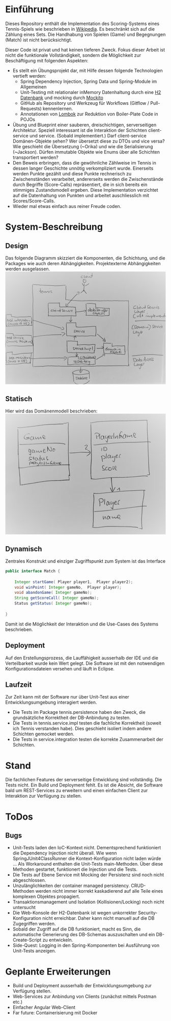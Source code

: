 
# Einführung

Dieses Repository enthält die Implementation des Scoring-Systems eines Tennis-Spiels wie beschrieben in [Wikipedia](https://en.wikipedia.org/wiki/Tennis_scoring_system#Set_score). Es beschränkt sich auf die Zählung eines Sets. Die Handhabung von Spielen (Game) und Begegnungen (Match) ist nicht berücksichtigt.

Dieser Code ist privat und hat keinen tieferen Zweck. Fokus dieser Arbeit ist nicht die funktionale Vollständigkeit, sondern die Möglichkeit zur Beschäftigung mit folgenden Aspekten:
* Es stellt ein Übungsprojekt dar, mit Hilfe dessen folgende Technologien vertieft werden:
  * Spring Dependency Injection, Spring Data und Spring-Module im Allgemeinen
  * Unit-Testing mit relationaler inMemory Datenhaltung durch eine [H2 Datenbank](http://h2database.com/html/main.html) und mocking durch [Mockito](https://site.mockito.org/)
  * GitHub als Repository und Werkzeug für Workflows (Gitflow / Pull-Requests) kennenlernen.
  * Annotationen von [Lombok](http://projectlombok.org/) zur Reduktion von Boiler-Plate Code in POJOs
* Übung und Blueprint einer sauberen, dreischichtigen, serverseitigen Architektur. Speziell interessant ist die Interaktion der Schichten client-service und service. (Sobald implementiert.) Darf client-service Domänen-Objekte sehen? Wer übersetzt diese zu DTOs und vice versa? Wie geschieht die Übersetzung (~Orika) und wie die Serialisierung (~Jackson). Dürfen immutable Objekte wie Enums über alle Schichten transportiert werden?
* Den Beweis erbringen, dass die gewöhnliche Zählweise im Tennis in dessen langer Geschichte unnötig verkompliziert wurde. Einerseits werden Punkte gezählt und diese Punkte rechnerisch zu Zwischenständen verarbeitet, andererseits werden die Zwischenstände durch Begriffe (Score-Calls) repräsentiert, die in sich bereits ein stimmiges Zustandsmodell ergeben. Diese Implementation verzichtet auf die Datenhaltung von Punkten und arbeitet auschliesslich mit Scores/Score-Calls.
* Wieder mal etwas einfach aus reiner Freude coden.

# System-Beschreibung
## Design
Das folgende Diagramm skizziert die Komponenten, die Schichtung, und die Packages wie auch deren Abhängigkeiten. Projektexterne Abhängigkeiten werden ausgelassen.
![Design-Skizze](/tennis/docs/design.jpg)

## Statisch
Hier wird das Domänenmodell beschrieben: ![Klassendiagramm](/tennis/docs/classes.jpg)

## Dynamisch
Zentrales Konstrukt und einziger Zugriffspunkt zum System ist das Interface 
```java
public interface Match {

	Integer startGame( Player player1,  Player player2);
	void winPoint( Integer gameNo,  Player player);
	void abandonGame( Integer gameNo);
	String getScoreCall( Integer gameNo);
	Status getStatus( Integer gameNo);

}
```
Damit ist die Möglichkeit der Interaktion und die Use-Cases des Systems beschrieben.

## Deployment
Auf den Erstellungsprozess, die Lauffähigkeit ausserhalb der IDE und die Verteilbarkeit wurde kein Wert gelegt. Die Software ist mit den notwendigen Konfigurationsdateien versehen und läuft in Eclipse.

## Laufzeit
Zur Zeit kann mit der Software nur über Unit-Test aus einer Entwicklungsumgebung interagiert werden. 
 * Die Tests im Package tennis.persistence haben den Zweck, die grundsätzliche Korrektheit der DB-Anbindung zu testen. 
 * Die Tests in tennis.service.impl testen die fachliche Korrektheit (soweit ich Tennis verstanden habe). Dies geschieht isoliert indem andere Schichten gemocket werden.
 * Die Tests in service.integration testen die korrekte Zusammenarbeit der Schichten.

# Stand
Die fachlichen Features der serverseitige Entwicklung sind vollständig. Die Tests nicht. Ein Build und Deployment fehlt. Es ist die Absicht, die Software bald um REST-Services zu erweitern und einen einfachen Client zur Interaktion zur Verfügung zu stellen.

# ToDos
## Bugs
* Unit-Tests laden den IoC-Kontext nicht. Dementsprechend funktioniert die Dependency Injection nicht überall. Wie wenn SpringJUnit4ClassRunner die Kontext-Konfiguration nicht laden würde ... Als Workaround enthalten die Unit-Tests main-Methoden. Über diese Methoden gestartet, funktionert die Injection und die Tests. 
* Die Tests auf Ebene Service mit Mocking der Persistenz sind noch nicht abgeschlossen.
* Unzulänglichkeiten der container managed persistency. CRUD-Methoden werden nicht immer korrekt kaskadierend auf alle Teile eines komplexen Objektes propagiert.
* Transaktionsmanagement und Isolation (Kollisionen/Locking) noch nicht untersucht
* Die Web-Konsole der H2-Datenbank ist wegen unkorrekter Security-Konfiguration nicht erreichbar. Daher kann nicht manuell auf die DB Zugegriffen werden.
* Sobald der Zugriff auf die DB funktioniert, macht es Sinn, die automatische Generierung des DB-Schemas auszuschalten und ein DB-Create-Script zu entwickeln.
* Side-Quest: Logging in den Spring-Komponenten bei Ausführung von Unit-Tests anzeigen.
# Geplante Erweiterungen
* Build und Deployment ausserhalb der Entwicklungsumgebung zur Verfügung stellen.
* Web-Services zur Anbindung von Clients (zunächst mittels Postman etc.)
* Einfacher Angular Web-Client
* Far future: Containerisierung mit Docker
